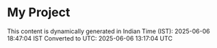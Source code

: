 # My Project

This content is dynamically generated in Indian Time (IST): 2025-06-06 18:47:04 IST
Converted to UTC: 2025-06-06 13:17:04 UTC
